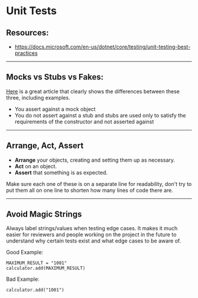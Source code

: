 # Unit Tests

## Resources:
- https://docs.microsoft.com/en-us/dotnet/core/testing/unit-testing-best-practices

---

## Mocks vs Stubs vs Fakes:
[Here](https://dotnetcoretutorials.com/2021/06/19/mocks-vs-stubs-vs-fakes-in-unit-testing/) is a great article that clearly shows the differences between these three, including examples.
- You assert against a mock object
- You do not assert against a stub and stubs are used only to satisfy the requirements of the constructor and not asserted against

---

## Arrange, Act, Assert
- **Arrange** your objects, creating and setting them up as necessary.
- **Act** on an object.
- **Assert** that something is as expected.

Make sure each one of these is on a separate line for readability, don't try to put them all on one line to shorten how many lines of code there are.

---

## Avoid Magic Strings
Always label strings/values when testing edge cases. It makes it much easier for reviewers and people working on the project in the future to understand why certain tests exist and what edge cases to be aware of.

Good Example:
```
MAXIMUM_RESULT = "1001"
calculator.add(MAXIMUM_RESULT)
```

Bad Example:
```
calculator.add("1001")
```
